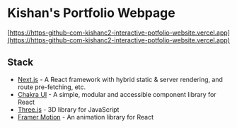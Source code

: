 # Kishan's Portfolio Webpage

[https://https-github-com-kishanc2-interactive-potfolio-website.vercel.app](https://https-github-com-kishanc2-interactive-potfolio-website.vercel.app)


## Stack

- [Next.js](https://nextjs.org/) - A React framework with hybrid static & server rendering, and route pre-fetching, etc.
- [Chakra UI](https://chakra-ui.com/) - A simple, modular and accessible component library for React
- [Three.js](https://threejs.org/) - 3D library for JavaScript
- [Framer Motion](https://www.framer.com/motion/) - An animation library for React
